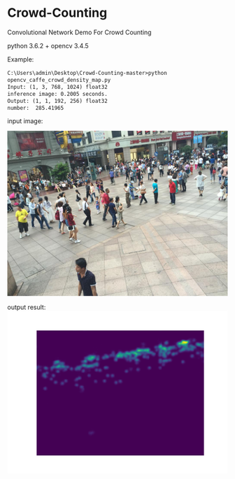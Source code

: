# Crowd-Counting
Convolutional Network Demo For Crowd Counting

python 3.6.2 + opencv 3.4.5

Example:
```
C:\Users\admin\Desktop\Crowd-Counting-master>python opencv_caffe_crowd_density_map.py
Input: (1, 3, 768, 1024) float32
inference image: 0.2005 seconds.
Output: (1, 1, 192, 256) float32
number:  285.41965
```

input image:

![Alt text](https://github.com/linzhirui1992/Crowd-Counting/blob/master/IMG_191.jpg)

output result:
![Alt text](https://github.com/linzhirui1992/Crowd-Counting/blob/master/result.png)

